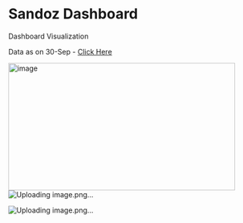 # Sandoz Dashboard
Dashboard Visualization

Data as on 30-Sep - <a href="https://cognizantonline-my.sharepoint.com/personal/2428726_cognizant_com/Documents/Data%20on%2030-Sep.xlsx?web=1">Click Here</a>


<img width="452" height="254" alt="image" src="https://github.com/user-attachments/assets/666998ab-7f95-4192-825d-973b23fd5ce3" />![Uploading image.png…]()


 ![Uploading image.png…]()



